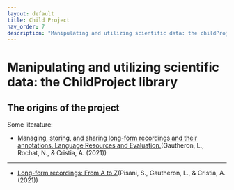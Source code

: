```yaml
---
layout: default
title: Child Project
nav_order: 7
description: "Manipulating and utilizing scientific data: the childProject library"
---
```


# Manipulating and utilizing scientific data: the ChildProject library

## The origins of the project


Some literature:


- [Managing, storing, and sharing long-form recordings and their annotations. Language Resources and Evaluation.](https://psyarxiv.com/w8trm/download?format=pdf)(Gautheron, L., Rochat, N., & Cristia, A. (2021))
---
- [Long-form recordings: From A to Z](https://bookdown.org/alecristia/exelang-book/)(Pisani, S., Gautheron, L., & Cristia, A. (2021))